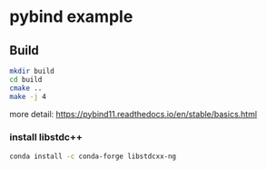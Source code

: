 # pybind example

## Build

```bash
mkdir build
cd build
cmake ..
make -j 4
```

more detail: https://pybind11.readthedocs.io/en/stable/basics.html

### install libstdc++

```bash
conda install -c conda-forge libstdcxx-ng
```
